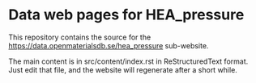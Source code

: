 # Data web pages for HEA_pressure

This repository contains the source for the https://data.openmaterialsdb.se/hea_pressure sub-website.

The main content is in src/content/index.rst in ReStructuredText format. Just edit that file, and the website will regenerate after a short while.
